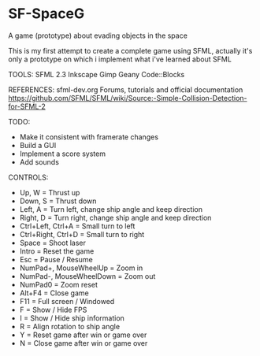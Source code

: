 # SF-SpaceG
A game (prototype) about evading objects in the space

This is my first attempt to create a complete game using SFML, actually it's only a prototype on which i implement what i've learned about SFML

TOOLS:
SFML 2.3
Inkscape
Gimp
Geany
Code::Blocks

REFERENCES:
sfml-dev.org Forums, tutorials and official documentation
https://github.com/SFML/SFML/wiki/Source:-Simple-Collision-Detection-for-SFML-2

TODO:
- Make it consistent with framerate changes
- Build a GUI
- Implement a score system
- Add sounds

CONTROLS:
- Up, W = Thrust up
- Down, S = Thrust down
- Left, A = Turn left, change ship angle and keep direction
- Right, D = Turn right, change ship angle and keep direction
- Ctrl+Left, Ctrl+A = Small turn to left
- Ctrl+Right, Ctrl+D = Small turn to right
- Space = Shoot laser
- Intro = Reset the game
- Esc = Pause / Resume
- NumPad+, MouseWheelUp = Zoom in
- NumPad-, MouseWheelDown = Zoom out
- NumPad0 = Zoom reset
- Alt+F4 = Close game
- F11 = Full screen / Windowed
- F = Show / Hide FPS
- I = Show / Hide ship information
- R = Align rotation to ship angle
- Y = Reset game after win or game over
- N = Close game after win or game over
